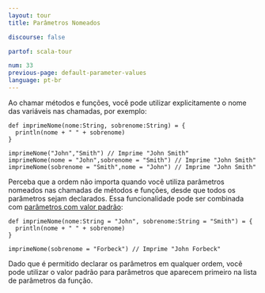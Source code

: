 ```yaml
---
layout: tour
title: Parâmetros Nomeados

discourse: false

partof: scala-tour

num: 33
previous-page: default-parameter-values
language: pt-br
---
```


Ao chamar métodos e funções, você pode utilizar explicitamente o nome das variáveis nas chamadas, por exemplo:

```tut
def imprimeNome(nome:String, sobrenome:String) = {
  println(nome + " " + sobrenome)
}

imprimeNome("John","Smith") // Imprime "John Smith"
imprimeNome(nome = "John",sobrenome = "Smith") // Imprime "John Smith"
imprimeNome(sobrenome = "Smith",nome = "John") // Imprime "John Smith"
```

Perceba que a ordem não importa quando você utiliza parâmetros nomeados nas chamadas de métodos e funções, desde que todos os parâmetros sejam declarados.  Essa funcionalidade pode ser combinada com [parâmetros com valor padrão](default-parameter-values.html):

```tut
def imprimeNome(nome:String = "John", sobrenome:String = "Smith") = {
  println(nome + " " + sobrenome)
}

imprimeNome(sobrenome = "Forbeck") // Imprime "John Forbeck"
```

Dado que é permitido declarar os parâmetros em qualquer ordem, você pode utilizar o valor padrão para parâmetros que aparecem primeiro na lista de parâmetros da função.
